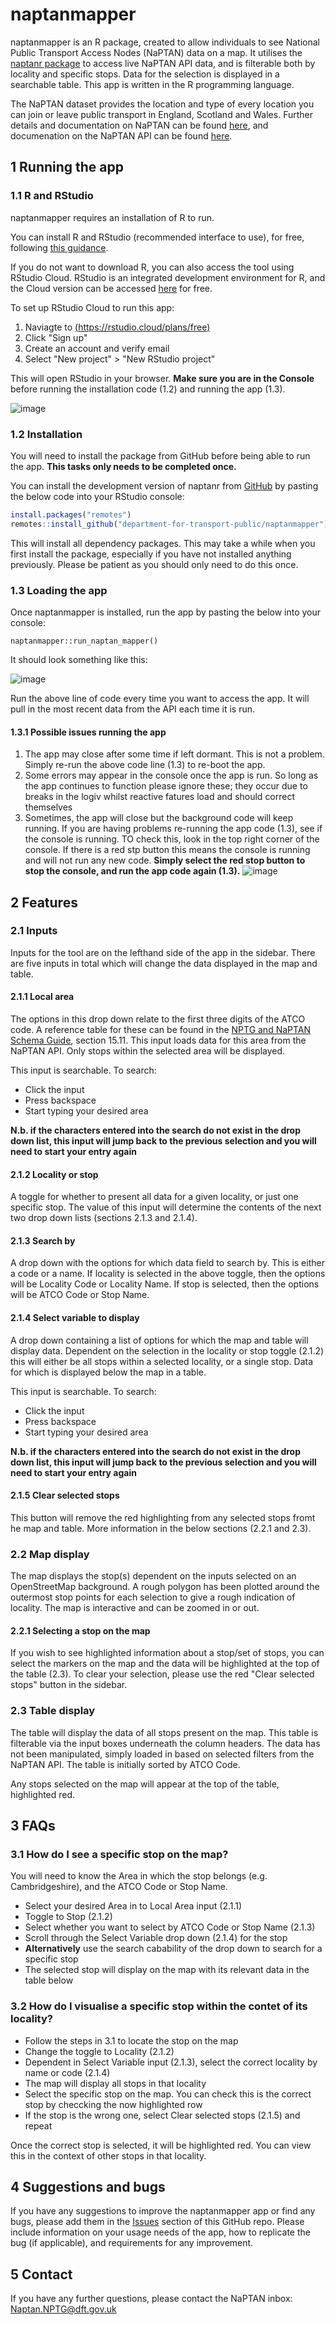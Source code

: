 # naptanmapper
naptanmapper is an R package, created to allow individuals to see National Public Transport Access Nodes (NaPTAN) data on a map. It utilises the [naptanr package](https://github.com/department-for-transport-public/naptanr) to access live NaPTAN API data, and is filterable both by locality and specific stops. Data for the selection is displayed in a searchable table. This app is written in the R programming language.

The NaPTAN dataset provides the location and type of every location you can join or leave public transport in England, Scotland and Wales. Further details and documentation on NaPTAN can be found [here](https://beta-naptan.dft.gov.uk/), and documenation on the NaPTAN API can be found [here](https://www.api.gov.uk/dft/national-public-transport-access-nodes-naptan-api/#national-public-transport-access-nodes-naptan-api).

## 1 Running the app
### 1.1 R and RStudio
naptanmapper requires an installation of R to run. 

You can install R and RStudio (recommended interface to use), for free, following [this guidance](https://rstudio-education.github.io/hopr/starting.html).

If you do not want to download R, you can also access the tool using RStudio Cloud. RStudio is an integrated development environment for R, and the Cloud version can be accessed [here](https://rstudio.cloud/plans/free) for free.

To set up RStudio Cloud to run this app:
1. Naviagte to [(https://rstudio.cloud/plans/free)](https://rstudio.cloud/plans/free)
2. Click "Sign up"
3. Create an account and verify email
4. Select "New project" > "New RStudio project"

This will open RStudio in your browser. **Make sure you are in the Console** before running the installation code (1.2) and running the app (1.3). 

![image](https://user-images.githubusercontent.com/94065155/189688647-c61990fa-6853-4325-839b-b0f2adc785a5.png)

### 1.2 Installation
You will need to install the package from GitHub before being able to run the app. **This tasks only needs to be completed once.**

You can install the development version of naptanr from [GitHub](https://github.com/) by pasting the below code into your RStudio console:

``` r
install.packages("remotes")
remotes::install_github("department-for-transport-public/naptanmapper")
```

This will install all dependency packages. This may take a while when you first install the package, especially if you have not installed anything previously. Please be patient as you should only need to do this once.

### 1.3 Loading the app
Once naptanmapper is installed, run the app by pasting the below into your console:

```
naptanmapper::run_naptan_mapper()
```
It should look something like this:

![image](https://user-images.githubusercontent.com/94065155/189182789-0a6832d6-dd73-44ee-9e86-3459331b284c.png)

Run the above line of code every time you want to access the app. It will pull in the most recent data from the API each time it is run.

#### 1.3.1 Possible issues running the app
1. The app may close after some time if left dormant. This is not a problem. Simply re-run the above code line (1.3) to re-boot the app. 
2. Some errors may appear in the console once the app is run. So long as the app continues to function please ignore these; they occur due to breaks in the logiv whilst reactive fatures load and should correct themselves
3. Sometimes, the app will close but the background code will keep running. If you are having problems re-running the app code (1.3), see if the console is running. TO check this, look in the top right corner of the console. If there is a red stp button this means the console is running and will not run any new code. **Simply select the red stop button to stop the console, and run the app code again (1.3).**
![image](https://user-images.githubusercontent.com/94065155/189690058-386c637a-b97d-455a-8b2a-6f3a50096692.png)

## 2 Features
### 2.1 Inputs

Inputs for the tool are on the lefthand side of the app in the sidebar. There are five inputs in total which will change the data displayed in the map and table. 

#### 2.1.1 Local area
The options in this drop down relate to the first three digits of the ATCO code. A reference table for these can be found in the [NPTG and NaPTAN Schema Guide](http://naptan.dft.gov.uk/naptan/schema/2.4/doc/NaPTANSchemaGuide-2.4-v0.57.pdf), section 15.11. This input loads data for this area from the NaPTAN API. Only stops within the selected area will be displayed.

This input is searchable. To search:
- Click the input
- Press backspace
- Start typing your desired area

**N.b. if the characters entered into the search do not exist in the drop down list, this input will jump back to the previous selection and you will need to start your entry again**

#### 2.1.2 Locality or stop
A toggle for whether to present all data for a given locality, or just one specific stop. The value of this input will determine the contents of the next two drop down lists (sections 2.1.3 and 2.1.4). 

#### 2.1.3 Search by
A drop down with the options for which data field to search by. This is either a code or a name. If locality is selected in the above toggle, then the options will be Locality Code or Locality Name. If stop is selected, then the options will be ATCO Code or Stop Name. 

#### 2.1.4 Select variable to display
A drop down containing a list of options for which the map and table will display data. Dependent on the selection in the locality or stop toggle (2.1.2) this will either be all stops within a selected locality, or a single stop.  Data for which is displayed below the map in a table.

This input is searchable. To search:
- Click the input
- Press backspace
- Start typing your desired area

**N.b. if the characters entered into the search do not exist in the drop down list, this input will jump back to the previous selection and you will need to start your entry again**

#### 2.1.5 Clear selected stops
This button will remove the red highlighting from any selected stops fromt he map and table. More information in the below sections (2.2.1 and 2.3).

### 2.2 Map display
The map displays the stop(s) dependent on the inputs selected on an OpenStreetMap background. A rough polygon has been plotted around the outermost stop points for each selection to give a rough indication of locality. The map is interactive and can be zoomed in or out.

#### 2.2.1 Selecting a stop on the map
If you wish to see highlighted information about a stop/set of stops, you can select the markers on the map and the data will be highlighted at the top of the table (2.3). To clear your selection, please use the red "Clear selected stops" button in the sidebar.

### 2.3 Table display
The table will display the data of all stops present on the map. This table is filterable via the input boxes underneath the column headers. The data has not been manipulated, simply loaded in based on selected filters from the NaPTAN API. The table is initially sorted by ATCO Code.

Any stops selected on the map will appear at the top of the table, highlighted red.

## 3 FAQs
### 3.1 How do I see a specific stop on the map?
You will need to know the Area in which the stop belongs (e.g. Cambridgeshire), and the ATCO Code or Stop Name. 
- Select your desired Area in to Local Area input (2.1.1)
- Toggle to Stop (2.1.2)
- Select whether you want to select by ATCO Code or Stop Name (2.1.3)
- Scroll through the Select Variable drop down (2.1.4) for the stop
- **Alternatively** use the search cabability of the drop down to search for a specific stop
- The selected stop will display on the map with its relevant data in the table below

### 3.2 How do I visualise a specific stop within the contet of its locality?
- Follow the steps in 3.1 to locate the stop on the map
- Change the toggle to Locality (2.1.2)
- Dependent in Select Variable input (2.1.3), select the correct locality by name or code (2.1.4)
- The map will display all stops in that locality
- Select the specific stop on the map. You can check this is the correct stop by checcking the now highlighted row
- If the stop is the wrong one, select Clear selected stops (2.1.5) and repeat

Once the correct stop is selected, it will be highlighted red. You can view this in the context of other stops in that locality.

## 4 Suggestions and bugs
If you have any suggestions to improve the naptanmapper app or find any bugs, please add them in the [Issues](https://github.com/department-for-transport/naptan-mapper/issues) section of this GitHub repo. Please include information on your usage needs of the app, how to replicate the bug (if applicable), and requirements for any improvement.

## 5 Contact
If you have any further questions, please contact the NaPTAN inbox: Naptan.NPTG@dft.gov.uk
